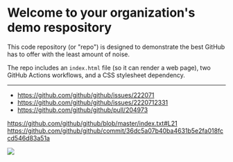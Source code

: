 # Welcome to your organization's demo respository
This code repository (or "repo") is designed to demonstrate the best GitHub has to offer with the least amount of noise.

The repo includes an `index.html` file (so it can render a web page), two GitHub Actions workflows, and a CSS stylesheet dependency.


---


- https://github.com/github/github/issues/222071
- https://github.com/github/github/issues/2220712331
- https://github.com/github/github/pull/204973


https://github.com/github/github/blob/master/index.txt#L21
https://github.com/github/github/commit/36dc5a07b40ba4631b5e2fa018fccd546d83a51a

<img src="/github/github/blob/master/public/pi/pi.jpg">


